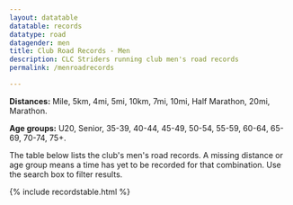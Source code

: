 ```yaml
---
layout: datatable
datatable: records
datatype: road
datagender: men
title: Club Road Records - Men
description: CLC Striders running club men's road records
permalink: /menroadrecords

---
```


**Distances:** Mile, 5km, 4mi, 5mi, 10km, 7mi, 10mi, Half Marathon, 20mi, Marathon.

**Age groups:** U20, Senior, 35-39, 40-44, 45-49, 50-54, 55-59, 60-64, 65-69, 70-74, 75+.

The table below lists the club's men's road records. A missing distance or age group means a time has yet to be recorded for that combination. Use the search box to filter results.

{% include recordstable.html %}
